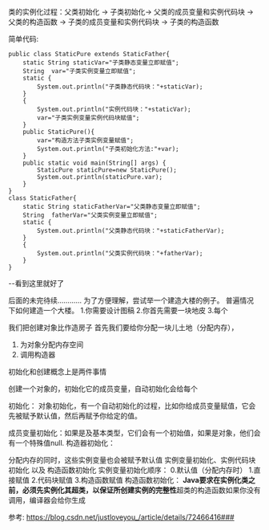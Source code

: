 类的实例化过程：父类初始化 -> 子类初始化-> 父类的成员变量和实例代码块 -> 父类的构造函数 -> 子类的成员变量和实例代码块 -> 子类的构造函数

简单代码:


    public class StaticPure extends StaticFather{
        static String staticVar="子类静态变量立即赋值";
        String  var="子类实例变量立即赋值";
        static {
            System.out.println("子类静态代码块："+staticVar);
        }
        {
            System.out.println("实例代码块："+staticVar);
            var="子类实例变量实例代码块赋值";
        }
        public StaticPure(){
            var="构造方法子类实例变量赋值";
            System.out.println("子类初始化方法:"+var);
        }
        public static void main(String[] args) {
            StaticPure staticPure=new StaticPure();
            System.out.println(staticPure.var);
        }
    }
    class StaticFather{
        static String staticFatherVar="父类静态变量立即赋值";
        String  fatherVar="父类实例变量立即赋值";
        static {
            System.out.println("父类静态代码块："+staticFatherVar);
        }
        {
            System.out.println("父类实例代码块："+fatherVar);
        }
    }



--看到这里就好了



后面的未完待续…………
为了方便理解，尝试举一个建造大楼的例子。
普遍情况下如何建造一个大楼。
1.你需要设计图稿
2.你首先需要一块地皮
3.每个


我们把创建对象比作造房子
首先我们要给你分配一块儿土地（分配内存），
1. 为对象分配内存空间
2. 调用构造器

初始化和创建概念上是两件事情


创建一个对象的，初始化它的成员变量，自动初始化会给每个

初始化：
对象初始化，有一个自动初始化的过程，比如你给成员变量赋值，它会先被赋予默认值，然后再赋予你给定的值。

成员变量初始化：如果是及基本类型，它们会有一个初始值，如果是对象，他们会有一个特殊值null.
构造器初始化：


分配内存的同时，这些实例变量也会被赋予默认值
实例变量初始化、实例代码块初始化 以及 构造函数初始化
实例变量初始化顺序：
0.默认值（分配内存时）
1.直接赋值
2.代码块赋值
3.构造函数赋值
构造函数初始化：
**Java要求在实例化类之前，必须先实例化其超类，以保证所创建实例的完整性**超类的构造函数如果你没有调用，编译器会给你生成

参考: https://blog.csdn.net/justloveyou_/article/details/72466416###


